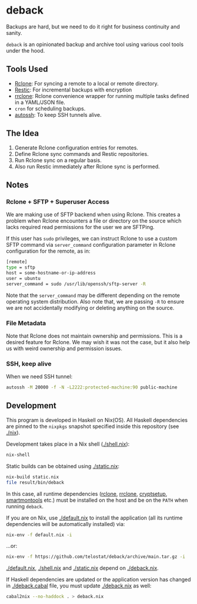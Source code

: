 # deback

Backups are hard, but we need to do it right for business continuity
and sanity.

`deback` is an opinionated backup and archive tool using various cool tools
under the hood.

## Tools Used

- [Rclone](https://rclone.org/): For syncing a remote to a local or remote
  directory.
- [Restic](https://restic.net/): For incremental backups with encryption
- [rrclone](https://github.com/telostat/rrclone): Rclone convenience wrapper for
  running multiple tasks defined in a YAML/JSON file.
- `cron` for scheduling backups.
- [autossh](https://www.harding.motd.ca/autossh/): To keep SSH tunnels alive.

## The Idea

1. Generate Rclone configuration entries for remotes.
2. Define Rclone sync commands and Restic repositories.
3. Run Rclone sync on a regular basis.
4. Also run Restic immediately after Rclone sync is performed.

## Notes

### Rclone + SFTP + Superuser Access

We are making use of SFTP backend when using Rclone. This creates a
problem when Rclone encounters a file or directory on the source which
lacks required read permissions for the user we are SFTPing.

If this user has `sudo` privileges, we can instruct Rclone to use a
custom SFTP command via `server_command` configuration parameter in
Rclone configuration for the remote, as in:

```sh
[remote]
type = sftp
host = some-hostname-or-ip-address
user = ubuntu
server_command = sudo /usr/lib/openssh/sftp-server -R
```

Note that the `server_command` may be different depending on the
remote operating system distribution. Also note that, we are passing
`-R` to ensure we are not accidentally modifying or deleting anything
on the source.

### File Metadata

Note that Rclone does not maintain ownership and permissions. This is
a desired feature for Rclone. We may wish it was not the case, but it
also help us with weird ownership and permission issues.

### SSH, keep alive

When we need SSH tunnel:

```sh
autossh -M 20000 -f -N -L2222:protected-machine:90 public-machine
```

## Development

This program is developed in Haskell on Nix(OS). All Haskell dependencies are
pinned to the `nixpkgs` snapshot specified inside this repository (see
[./nix](./nix)).

Development takes place in a Nix shell ([./shell.nix](./shell.nix)):

```sh
nix-shell
```

Static builds can be obtained using [./static.nix](./static.nix):

```sh
nix-build static.nix
file result/bin/deback
```

In this case, all runtime dependencies ([rclone](https://rclone.org/),
[rrclone](https://github.com/telostat/rrclone),
[cryptsetup](https://gitlab.com/cryptsetup/cryptsetup),
[smartmontools](https://www.smartmontools.org/) etc.) must be installed on the
host and be on the `PATH` when running `deback`.

If you are on Nix, use [./default.nix](./default.nix) to install the application
(all its runtime dependencies will be automatically installed) via:

```sh
nix-env -f default.nix -i
```

...or:

```sh
nix-env -f https://github.com/telostat/deback/archive/main.tar.gz -i
```

[./default.nix](./default.nix), [./shell.nix](./shell.nix) and
[./static.nix](./static.nix) depend on [./deback.nix](./deback.nix).

If Haskell dependencies are updated or the application version has changed in
[./deback.cabal](./deback.cabal) file, you must update
[./deback.nix](./deback.nix) as well:

```sh
cabal2nix --no-haddock . > deback.nix
```
